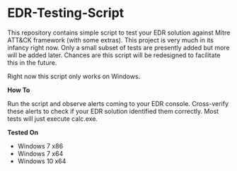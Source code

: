 # EDR-Testing-Script

This repository contains simple script to test your EDR solution against Mitre ATT&CK framework (with some extras). This project is very much in its infancy right now. Only a small subset of tests are presently added but more will be added later. Chances are this script will be redesigned to facilitate this in the future.

Right now this script only works on Windows. 

**How To**

Run the script and observe alerts coming to your EDR console. Cross-verify these alerts to check if your EDR solution identified them correctly. Most tests will just execute calc.exe.

**Tested On**

* Windows 7 x86
* Windows 7 x64
* Windows 10 x64


